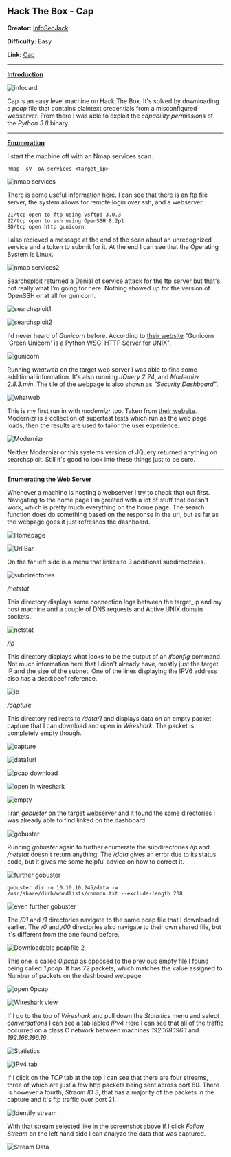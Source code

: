 ## **Hack The Box - Cap**

**Creator:** [InfoSecJack](https://app.hackthebox.com/users/52045)

**Difficulty:** Easy

**Link:** [Cap](https://app.hackthebox.com/machines/351)

---


<ins> **Introduction** </ins>

![infocard](/docs/assets/images/HTB/cap/cap01.png)

Cap is an easy level machine on Hack The Box. It's solved by downloading a *pcap* file that contains plaintext credentials from a misconfigured webserver. From there I was able to exploit the *capability permissions* of the *Python 3.8* binary. 

---


<ins> **Enumeration** </ins>

I start the machine off with an Nmap services scan.

`nmap -sV -oA services <target_ip>`

![nmap services](/docs/assets/images/HTB/cap/cap02.png)

There is some useful information here. I can see that there is an ftp file server, the system allows for remote login over ssh, and a webserver. 

```
21/tcp open to ftp using vsftpd 3.0.3 
22/tcp open to ssh using OpenSSH 8.2p1 
80/tcp open http gunicorn 
```

I also recieved a message at the end of the scan about an unrecognized service and a token to submit for it.  At the end I can see that the Operating System is Linux. 

![nmap services2](/docs/assets/images/HTB/cap/cap03.png)

Searchsploit returned a Denial of service attack for the ftp server but that's not really what I'm going for here. Nothing showed up for the version of OpenSSH or at all for gunicorn. 

![searchsploit1](/docs/assets/images/HTB/cap/cap04.png)

![searchsploit2](/docs/assets/images/HTB/cap/cap05.png)

I'd never heard of *Gunicorn* before. According to [their website](https://gunicorn.org/) "Gunicorn 'Green Unicorn' is a Python WSGI HTTP Server for UNIX".

![gunicorn](/docs/assets/images/HTB/cap/cap06.png)

Running *whatweb* on the target web server I was able to find some additional information. It's also running *JQuery 2.24*, and *Modernizr 2.8.3.min*. The tile of the webpage is also shown as *"Security Dashboard"*. 

![whatweb](/docs/assets/images/HTB/cap/cap07.png)

This is my first run in with *modernizr* too. Taken from [their website](modernizr.com). Modernizr is a collection of superfast tests which run as the web page loads, then the results are used to tailor the user experience. 

![Modernizr](/docs/assets/images/HTB/cap/cap08.png)

Neither Modernizr or this systems version of JQuery returned anything on searchsploit. Still it's good to look into these things just to be sure.

---


<ins> **Enumerating the Web Server** </ins>

 Whenever a machine is hosting a webserver I try to check that out first. Navigating to the home page I'm greeted with a lot of stuff that doesn't work, which is pretty much everything on the home page. The search function does do something based on the response in the url, but as far as the webpage goes it just refreshes the dashboard. 
 
![Homepage](/docs/assets/images/HTB/cap/cap09.png) 

![Url Bar](/docs/assets/images/HTB/cap/cap10.png)

On the far left side is a menu that linkes to 3 additional subdirectories.

![subdirectories](/docs/assets/images/HTB/cap/cap11.png)

*/netstat*

This directory displays some connection logs between the target_ip and my host machine and a couple of DNS requests and Active UNIX domain sockets. 

![netstat](/docs/assets/images/HTB/cap/cap12.png)

*/ip*

This directory displays what looks to be the output of an *ifconfig* command. Not much information here that I didn't already have, mostly just the target IP and the size of the subnet. One of the lines displaying the IPV6 address also has a dead:beef reference. 

![ip](/docs/assets/images/HTB/cap/cap13.png)

*/capture*

This directory redirects to */data/1* and displays data on an empty packet capture that I can download and open in *Wireshark*. The packet is completely empty though.

![capture](/docs/assets/images/HTB/cap/cap14.png)

![data1url](/docs/assets/images/HTB/cap/cap15.png)

![pcap download](/docs/assets/images/HTB/cap/cap16.png)

![open in wireshark](/docs/assets/images/HTB/cap/cap17.png)

![empty](/docs/assets/images/HTB/cap/cap18.png)

I ran *gobuster* on the target webserver and it found the same directories I was already able to find linked on the dashboard. 

![gobuster](/docs/assets/images/HTB/cap/cap19.png)

Running *gobuster* again to further enumerate the subdirectories */ip* and */netstat* doesn't return anything. The */data* gives an error due to its status code, but it gives me some helpful advice on how to correct it.

![further gobuster](/docs/assets/images/HTB/cap/cap20.png)

`gobuster dir -u 10.10.10.245/data -w /usr/share/dirb/wordlists/common.txt --exclude-length 208`

![even further gobuster](/docs/assets/images/HTB/cap/cap21.png)

The */01* and */1* directories navigate to the same pcap file that I downloaded earlier. The */0* and */00* directories also navigate to their own shared file, but it's different from the one found before.

![Downloadable pcapfile 2](/docs/assets/images/HTB/cap/cap22.png)

This one is called *0.pcap* as opposed to the previous empty file I found being called *1.pcap*. It has 72 packets, which matches the value assigned to Number of packets on the dashboard webpage. 

![open 0pcap](/docs/assets/images/HTB/cap/cap23.png)

![Wireshark view](/docs/assets/images/HTB/cap/cap24.png)

If I go to the top of *Wireshark* and pull down the *Statistics* menu and select *conversations* I can see a tab labled *IPv4* Here I can see that all of the traffic occurred on a class C network between machines *192.168.196.1* and *192.168.196.16*. 

![Statistics](/docs/assets/images/HTB/cap/cap25.png)

![IPv4 tab](/docs/assets/images/HTB/cap/cap26.png)

If I click on the *TCP* tab at the top I can see that there are four streams, three of which are just a few http packets being sent across port 80. There is however a fourth, *Stream ID 3*, that has a majority of the packets in the capture and it's ftp traffic over port 21.

![Identify stream](/docs/assets/images/HTB/cap/cap27.png)

With that stream selected like in the screenshot above if I click *Follow Stream* on the left hand side I can analyze the data that was captured. 

![Stream Data](/docs/assets/images/HTB/cap/cap28.png)

